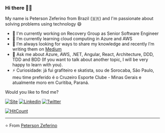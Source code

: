 ### Hi there 👋🏾
<p>My name is Peterson Zeferino from Brazil (🇧🇷) and I'm passionate about solving problems using technology 😄</p>
 
- 🔭 I'm currently working on Recovery Group as Senior Software Engineer
- 🌱 I’m currently learning cloud computing in Azure and AWS
- 👯 I’m always looking for ways to share my knowledge and recently I’m writing them on [Medium](https://medium.com/@petersonzeferino)
- 💬 Ask me about Azure, AWS, .NET, Angular, React, Architecture, DDD, TDD and BDD (If you want to talk about another topic, I will be very happy to learn with you).
- ⚡ Curiosidade: já fui grafiteiro e skatista, sou de Sorocaba, São Paulo, meu time preferido é o Cruzeiro Esporte Clube - Minas Gerais e atualmente moro em Curitiba, Paraná.

Would you like to find me?

[![Site](https://img.shields.io/badge/Site-petersonzeferino-black)](http://www.petersonzeferino.com/)
[![Linkedin](https://img.shields.io/badge/-LinkedIn-2867B2?style=flat&logo=Linkedin&logoColor=white)](https://www.linkedin.com/in/petersonzeferino)
[![Twitter](https://img.shields.io/badge/-Twitter-007bff?style=flat&logo=Twitter&logoColor=white)](https://twitter.com/petzeferino)

[![HitCount](http://hits.dwyl.com/petersonzeferino/petersonzeferino.svg)](http://hits.dwyl.com/petersonzeferino/petersonzeferino)

---
⭐️ From [Peterson Zeferino](https://github.com/petersonzeferino)



